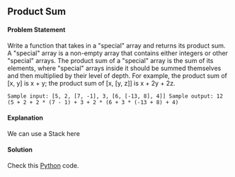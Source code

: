 ## Product Sum

#### Problem Statement


Write a function that takes in a "special" array and returns its product sum. A "special" array is
a non-empty array that contains either integers or other "special" arrays. The product sum of a
"special" array is the sum of its elements, where "special" arrays inside it should be summed
themselves and then multiplied by their level of depth. For example, the product sum of [x, y] is
x + y; the product sum of [x, [y, z]] is x + 2y + 2z.


`Sample input: [5, 2, [7, -1], 3, [6, [-13, 8], 4]]
Sample output: 12 (5 + 2 + 2 * (7 - 1) + 3 + 2 * (6 + 3 * (-13 + 8) + 4)
`



#### Explanation

We can use a Stack here


#### Solution

Check this [Python](../python/Product_Sum.py) code.

